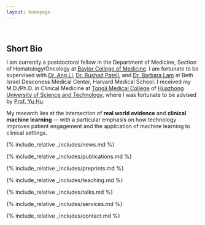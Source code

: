```yaml
---
layout: homepage
---
```


<h1 id="about-me"></h1>

<h2 style="margin: 60px 0px 10px;">Short Bio</h2>

I am currently a postdoctoral fellow in the Department of Medicine, Section of Hematology/Oncology at [Baylor College of Medicine](https://www.bcm.edu/departments/medicine). I am fortunate to be supervised with [Dr. Ang Li](https://www.bcm.edu/research/faculty-labs/ang-li-lab), [Dr. Rushad Patell](https://connects.catalyst.harvard.edu/Profiles/display/Person/161737), and [Dr. Barbara Lam](https://www.linkedin.com/in/barbaralam/) at Beth Israel Deaconess Medical Center, Harvard Medical School. I received my M.D./Ph.D. in Clinical Medicine at [Tongji Medical College](https://en.wikipedia.org/wiki/Tongji_Medical_College) of [Huazhong University of Science and Technology](https://english.hust.edu.cn/), where I was fortunate to be advised by [Prof. Yu Hu](https://www.whuh.com/info/1144/6552.htm).

My research lies at the intersection of **real world evidence** and **clinical machine learning** -- with a particular emphasis on how technology improves patient engagement and the application of machine learning to clinical settings.

<!--
<strong style="color:#e74d3c; font-weight:600"><strong style="color:#e74d3c; font-weight:600">I am currently on the 2024-2025 job market, looking for data scientist/postdoc positions in AI4health. Please feel free to contact me if you are interested. I am also happy to give talks on my research in related seminars.</strong></strong>
-->

{% include_relative _includes/news.md %}

{% include_relative _includes/publications.md %}

{% include_relative _includes/preprints.md %}

{% include_relative _includes/teaching.md %}

{% include_relative _includes/talks.md %}

{% include_relative _includes/services.md %}

{% include_relative _includes/contact.md %}
